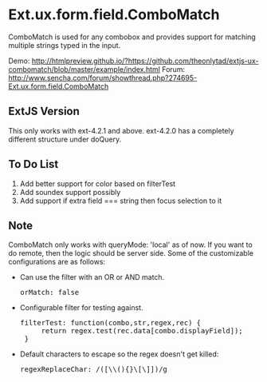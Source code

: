 # Ext.ux.form.field.ComboMatch
ComboMatch is used for any combobox and provides support for matching multiple strings typed in the
input.

Demo: http://htmlpreview.github.io/?https://github.com/theonlytad/extjs-ux-combomatch/blob/master/example/index.html
Forum: http://www.sencha.com/forum/showthread.php?274695-Ext.ux.form.field.ComboMatch


## ExtJS Version
This only works with ext-4.2.1 and above.  ext-4.2.0 has a completely different structure under doQuery.

## To Do List

 1. Add better support for color based on filterTest
 2. Add soundex support possibly
 3. Add support if extra field === string then focus selection to it

## Note

ComboMatch only works with queryMode: 'local' as of now.  If you want to do remote, then
the logic should be server side.  Some of the customizable configurations are
as follows:

 * Can use the filter with an OR or AND match.  
     <pre>orMatch: false</pre>
 * Configurable filter for testing against. 
     <pre>filterTest: function(combo,str,regex,rec) {
        return regex.test(rec.data[combo.displayField]);
    }</pre>
 * Default characters to escape so the regex doesn't get killed: 
     <pre>regexReplaceChar: /([\\(){}\[\]])/g</pre>

